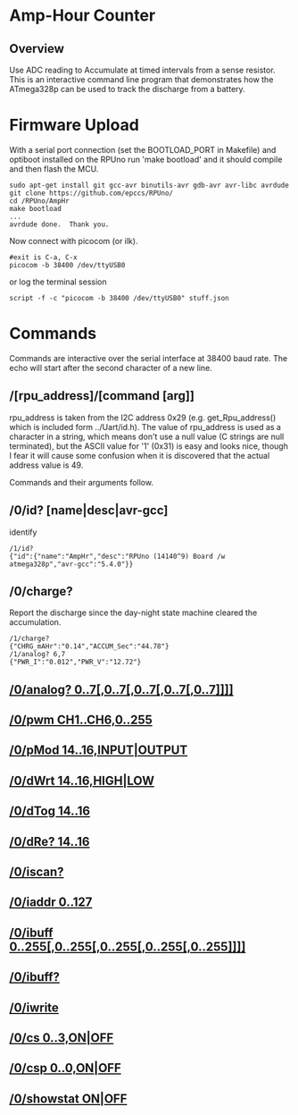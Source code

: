 # Amp-Hour Counter

## Overview

Use ADC reading to Accumulate at timed intervals from a sense resistor. This is an interactive command line program that demonstrates how the ATmega328p can be used to track the discharge from a battery. 

[Adc]: ../Adc


# Firmware Upload

With a serial port connection (set the BOOTLOAD_PORT in Makefile) and optiboot installed on the RPUno run 'make bootload' and it should compile and then flash the MCU.

``` 
sudo apt-get install git gcc-avr binutils-avr gdb-avr avr-libc avrdude
git clone https://github.com/epccs/RPUno/
cd /RPUno/AmpHr
make bootload
...
avrdude done.  Thank you.
``` 

Now connect with picocom (or ilk). 

``` 
#exit is C-a, C-x
picocom -b 38400 /dev/ttyUSB0
``` 

or log the terminal session

``` 
script -f -c "picocom -b 38400 /dev/ttyUSB0" stuff.json
``` 


# Commands

Commands are interactive over the serial interface at 38400 baud rate. The echo will start after the second character of a new line. 


## /\[rpu_address\]/[command \[arg\]\]

rpu_address is taken from the I2C address 0x29 (e.g. get_Rpu_address() which is included form ../Uart/id.h). The value of rpu_address is used as a character in a string, which means don't use a null value (C strings are null terminated), but the ASCII value for '1' (0x31) is easy and looks nice, though I fear it will cause some confusion when it is discovered that the actual address value is 49.

Commands and their arguments follow.


## /0/id? \[name|desc|avr-gcc\]

identify 

``` 
/1/id?
{"id":{"name":"AmpHr","desc":"RPUno (14140^9) Board /w atmega328p","avr-gcc":"5.4.0"}}
```

##  /0/charge?

Report the discharge since the day-night state machine cleared the accumulation.

``` 
/1/charge?
{"CHRG_mAHr":"0.14","ACCUM_Sec":"44.78"}
/1/analog? 6,7
{"PWR_I":"0.012","PWR_V":"12.72"}
```

## [/0/analog? 0..7\[,0..7\[,0..7\[,0..7\[,0..7\]\]\]\]](../Adc#0analog-0707070707)


## [/0/pwm CH1..CH6,0..255](../Pwm#0pwm-ch1ch60255)


## [/0/pMod 14..16,INPUT|OUTPUT](../Digital#0pmod-1416inputoutput)


## [/0/dWrt 14..16,HIGH|LOW](../Digital#0dwrt-1416highlow)


## [/0/dTog 14..16](../Digital#0dtog-1416)


## [/0/dRe? 14..16](../Digital#0dre-1416)


## [/0/iscan?](../i2c-debug#0iscan)


## [/0/iaddr 0..127](../i2c-debug#0iaddr-0127)


## [/0/ibuff 0..255\[,0..255\[,0..255\[,0..255\[,0..255\]\]\]\]](../i2c-debug#0ibuff-02550255025502550255)


## [/0/ibuff?](../i2c-debug#0ibuff)


## [/0/iwrite](../i2c-debug#0iwrite)


## [/0/cs 0..3,ON|OFF](../CurrSour#0cs-01onoff)


## [/0/csp 0..0,ON|OFF](../CurrSour#0csp-00onoff)


## [/0/showstat ON|OFF](../CurrSour#0showstat-onoff)
